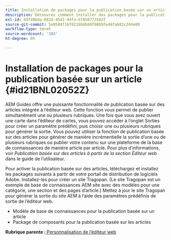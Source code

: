 ```yaml
---
title: Installation de packages pour la publication basée sur un article
description: Découvrez comment installer des packages pour la publication basée sur un article
exl-id: 69f408da-602d-4541-94fa-6f058773502f
source-git-commit: 5e0584f1bf0216b8b00f00b9fe46fa682c244e08
workflow-type: tm+mt
source-wordcount: '193'
ht-degree: 0%

---
```


# Installation de packages pour la publication basée sur un article {#id21BNL02052Z}

AEM Guides offre une puissante fonctionnalité de publication basée sur des articles intégrée à l’éditeur web. Cette fonction vous permet de publier simultanément une ou plusieurs rubriques. Une fois que vous avez ouvert une carte dans l’éditeur de cartes, vous pouvez accéder à l’onglet Sorties pour créer un paramètre prédéfini, puis choisir une ou plusieurs rubriques pour générer la sortie. Vous pouvez utiliser la fonction de publication basée sur des articles pour générer de manière incrémentielle la sortie d’une ou de plusieurs rubriques ou publier votre contenu sur une plateforme de la base de connaissances de manière article par article. Pour plus d’informations, voir *Publication basée sur des articles à partir de la section Éditeur web* dans le guide de l’utilisateur.

Pour activer la publication basée sur des articles, téléchargez et installez les packages suivants à partir de votre portail de distribution de logiciels Adobe. Installez-les pour créer un site Tragopan. \(Le site Tragopan est un exemple de base de connaissances AEM site avec des modèles pour une catégorie, une section et des pages d’article.\) Mettez à jour le site Tragopan pour générer la sortie du site AEM à l’aide des paramètres prédéfinis de sortie de l’éditeur web.

- Modèle de base de connaissances pour la publication basée sur un article
- Package de composants pour la publication basée sur les articles

**Rubrique parente :**[ Personnalisation de l’éditeur web](conf-web-editor.md)
